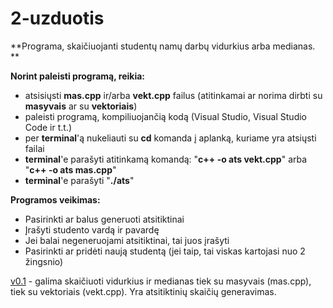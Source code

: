 # 2-uzduotis

**Programa, skaičiuojanti studentų namų darbų vidurkius arba medianas. **

**Norint paleisti programą, reikia:** 
  * atsisiųsti **mas.cpp** ir/arba **vekt.cpp** failus (atitinkamai ar norima dirbti su **masyvais** ar su **vektoriais**) 
  * paleisti programą, kompiliuojančią kodą (Visual Studio, Visual Studio Code ir t.t.)
  * per **terminal**'ą nukeliauti su **cd** komanda į aplanką, kuriame yra atsiųsti failai
  * **terminal**'e parašyti atitinkamą komandą: "**c++ -o ats vekt.cpp**" arba "**c++ -o ats mas.cpp**"
  * **terminal**'e parašyti "**./ats**"
  
**Programos veikimas:**
  * Pasirinkti ar balus generuoti atsitiktinai
  * Įrašyti studento vardą ir pavardę
  * Jei balai negeneruojami atsitiktinai, tai juos įrašyti
  * Pasirinkti ar pridėti naują studentą (jei taip, tai viskas kartojasi nuo 2 žingsnio)

[v0.1](https://github.com/MatasValiunas/2-uzduotis) - galima skaičiuoti vidurkius ir medianas tiek su masyvais (mas.cpp), tiek su vektoriais (vekt.cpp). Yra atsitiktinių skaičių generavimas.
